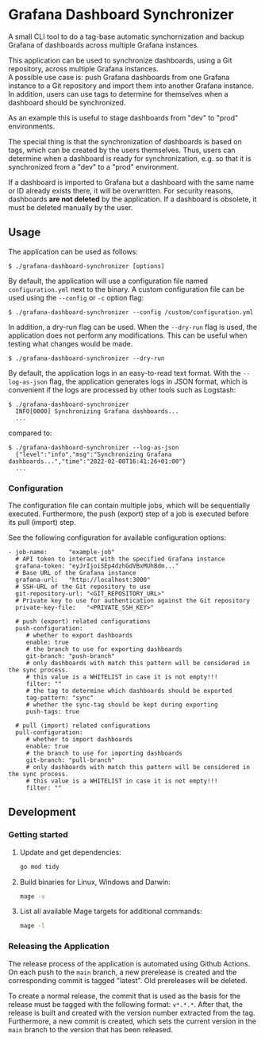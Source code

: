 # Grafana Dashboard Synchronizer

A small CLI tool to do a tag-base automatic synchornization and backup Grafana of dashboards across multiple Grafana instances.

This application can be used to synchronize dashboards, using a Git repository, across multiple Grafana instances.  
A possible use case is: push Grafana dashboards from one Grafana instance to a Git repository and import them into another Grafana instance. In addition, users can use tags to determine for themselves when a dashboard should be synchronized.

As an example this is useful to stage dashboards from "dev" to "prod" environments.

The special thing is that the synchronization of dashboards is based on tags, which can be created by the users themselves. Thus, users can determine when a dashboard is ready for synchronization, e.g. so that it is synchronized from a "dev" to a "prod" environment.

If a dashboard is imported to Grafana but a dashboard with the same name or ID already exists there, it will be overwritten. For security reasons, dashboards **are not deleted** by the application. If a dashboard is obsolete, it must be deleted manually by the user.

## Usage

The application can be used as follows:

    $ ./grafana-dashboard-synchronizer [options]

By default, the application will use a configuration file named `configuration.yml` next to the binary. A custom configuration file can be used using the `--config` or `-c` option flag:

    $ ./grafana-dashboard-synchronizer --config /custom/configuration.yml

In addition, a dry-run flag can be used. When the `--dry-run` flag is used, the application does not perform any modifications. This can be useful when testing what changes would be made.

    $ ./grafana-dashboard-synchronizer --dry-run

By default, the application logs in an easy-to-read text format. With the `--log-as-json` flag, the application generates logs in JSON format, which is convenient if the logs are processed by other tools such as Logstash:

    $ ./grafana-dashboard-synchronizer
      INFO[0000] Synchronizing Grafana dashboards...
      ...

compared to:

    $ ./grafana-dashboard-synchronizer --log-as-json
      {"level":"info","msg":"Synchronizing Grafana dashboards...","time":"2022-02-08T16:41:26+01:00"}
      ...

### Configuration

The configuration file can contain multiple jobs, which will be sequentially executed. Furthermore, the push (export) step of a job is executed before its pull (import) step.

See the following configuration for available configuration options:

    - job-name:      "example-job"
      # API token to interact with the specified Grafana instance
      grafana-token: "eyJrIjoiSEp4dzhGdVBxMUhBdm..."
      # Base URL of the Grafana instance
      grafana-url:   "http://localhost:3000"
      # SSH-URL of the Git repository to use
      git-repository-url: "<GIT_REPOSITORY_URL>"
      # Private key to use for authentication against the Git repository
      private-key-file:   "<PRIVATE_SSH_KEY>"

      # push (export) related configurations
      push-configuration:
         # whether to export dashboards
         enable: true
         # the branch to use for exporting dashboards
         git-branch: "push-branch"
         # only dashboards with match this pattern will be considered in the sync process.
         # this value is a WHITELIST in case it is not empty!!!
         filter: ""
         # the tag to determine which dashboards should be exported
         tag-pattern: "sync"
         # whether the sync-tag should be kept during exporting
         push-tags: true

      # pull (import) related configurations  
      pull-configuration:
         # whether to import dashboards
         enable: true
         # the branch to use for importing dashboards
         git-branch: "pull-branch"
         # only dashboards with match this pattern will be considered in the sync process.
         # this value is a WHITELIST in case it is not empty!!!
         filter: ""

## Development

### Getting started

1. Update and get dependencies:

   ```bash
   go mod tidy
   ```

2. Build binaries for Linux, Windows and Darwin:

   ```bash
   mage -v
   ```

3. List all available Mage targets for additional commands:

   ```bash
   mage -l
   ```

### Releasing the Application

The release process of the application is automated using Github Actions.
On each push to the `main` branch, a new prerelease is created and the corresponding commit is tagged "latest".
Old prereleases will be deleted.

To create a normal release, the commit that is used as the basis for the release must be tagged with the following format: `v*.*.*`.
After that, the release is built and created with the version number extracted from the tag.
Furthermore, a new commit is created, which sets the current version in the `main` branch to the version that has been released.
